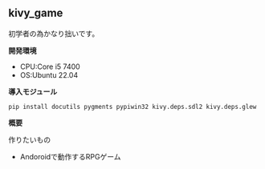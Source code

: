 ## kivy_game
  初学者の為かなり拙いです。
  
**開発環境** 
*   CPU:Core i5 7400
*   OS:Ubuntu 22.04
  
**導入モジュール**
```terminal:module
pip install docutils pygments pypiwin32 kivy.deps.sdl2 kivy.deps.glew
```
**概要**

作りたいもの
*   Andoroidで動作するRPGゲーム
